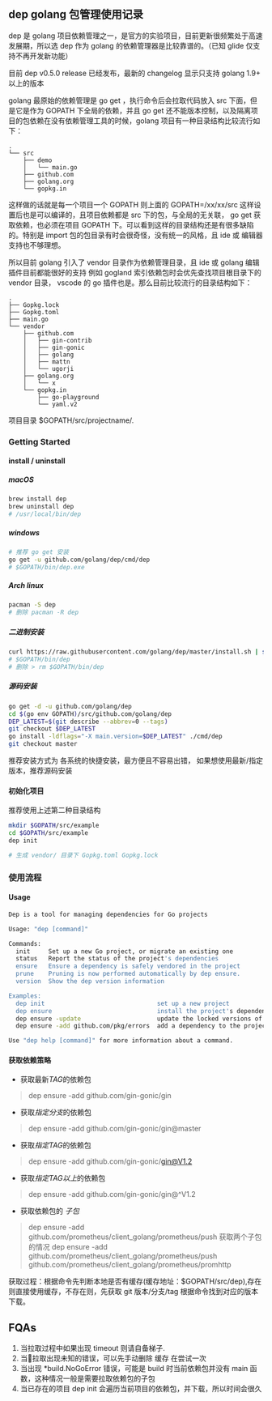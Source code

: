 ## dep golang 包管理使用记录

dep 是 golang 项目依赖管理之一，是官方的实验项目，目前更新很频繁处于高速发展期，所以选 dep 作为 golang 的依赖管理器是比较靠谱的。（已知 glide 仅支持不再开发新功能）

目前 dep v0.5.0 release 已经发布，最新的 changelog 显示只支持 golang 1.9+ 以上的版本 

golang 最原始的依赖管理是 go get ，执行命令后会拉取代码放入 src 下面，但是它是作为 GOPATH 下全局的依赖，并且 go get 还不能版本控制，以及隔离项目的包依赖在没有依赖管理工具的时候，golang 项目有一种目录结构比较流行如下：

``` golang
.
└── src
    ├── demo
    │   └── main.go
    ├── github.com
    ├── golang.org
    └── gopkg.in

```

这样做的话就是每一个项目一个 GOPATH 则上面的 GOPATH=/xx/xx/src 这样设置后也是可以编译的，且项目依赖都是 src 下的包，与全局的无关联， go get
获取依赖，也必须在项目 GOPATH 下。可以看到这样的目录结构还是有很多缺陷的。特别是 import 包的包目录有时会很奇怪，没有统一的风格，且 ide 或 编辑器支持也不够理想。

所以目前 golang 引入了 vendor 目录作为依赖管理目录，且 ide 或 golang 编辑插件目前都能很好的支持 例如 gogland 索引依赖包时会优先查找项目根目录下的 vendor 目录， vscode 的 go 插件也是。那么目前比较流行的目录结构如下：

```golang
.
├── Gopkg.lock
├── Gopkg.toml
├── main.go
└── vendor
    ├── github.com
    │   ├── gin-contrib
    │   ├── gin-gonic
    │   ├── golang
    │   ├── mattn
    │   └── ugorji
    ├── golang.org
    │   └── x
    └── gopkg.in
        ├── go-playground
        └── yaml.v2

```
项目目录 $GOPATH/src/projectname/.

### Getting Started

#### install / uninstall

##### macOS

``` sh
brew install dep
brew uninstall dep
# /usr/local/bin/dep
```

##### windows

``` sh
# 推荐 go get 安装
go get -u github.com/golang/dep/cmd/dep
# $GOPATH/bin/dep.exe
```

##### Arch linux

```sh
pacman -S dep
# 删除 pacman -R dep
```

##### 二进制安装

``` sh
curl https://raw.githubusercontent.com/golang/dep/master/install.sh | sh
# $GOPATH/bin/dep
# 删除 > rm $GOPATH/bin/dep
```
##### 源码安装

``` sh
go get -d -u github.com/golang/dep
cd $(go env GOPATH)/src/github.com/golang/dep
DEP_LATEST=$(git describe --abbrev=0 --tags)
git checkout $DEP_LATEST
go install -ldflags="-X main.version=$DEP_LATEST" ./cmd/dep
git checkout master
```

推荐安装方式为 各系统的快捷安装，最方便且不容易出错， 如果想使用最新/指定版本，推荐源码安装

#### 初始化项目

推荐使用上述第二种目录结构 

``` sh
mkdir $GOPATH/src/example
cd $GOPATH/src/example
dep init

# 生成 vendor/ 目录下 Gopkg.toml Gopkg.lock
```

### 使用流程

#### Usage

```sh
Dep is a tool for managing dependencies for Go projects

Usage: "dep [command]"

Commands:
  init     Set up a new Go project, or migrate an existing one
  status   Report the status of the project's dependencies
  ensure   Ensure a dependency is safely vendored in the project
  prune    Pruning is now performed automatically by dep ensure.
  version  Show the dep version information

Examples:
  dep init                               set up a new project
  dep ensure                             install the project's dependencies
  dep ensure -update                     update the locked versions of all dependencies
  dep ensure -add github.com/pkg/errors  add a dependency to the project

Use "dep help [command]" for more information about a command.
```

#### 获取依赖策略

- 获取最新*TAG*的依赖包
> dep ensure -add github.com/gin-gonic/gin

- 获取*指定分支*的依赖包
> dep ensure -add github.com/gin-gonic/gin@master

- 获取*指定TAG*的依赖包
> dep ensure -add github.com/gin-gonic/gin@V1.2

- 获取*指定TAG以上*的依赖包
> dep ensure -add github.com/gin-gonic/gin@^V1.2

- 获取依赖包的 *子包*
> dep ensure -add github.com/prometheus/client_golang/prometheus/push 
> 获取两个子包的情况
> dep ensure -add github.com/prometheus/client_golang/prometheus/push github.com/prometheus/client_golang/prometheus/promhttp 

获取过程：根据命令先判断本地是否有缓存(缓存地址：$GOPATH/src/dep),存在则直接使用缓存，不存在则，先获取 git 版本/分支/tag 根据命令找到对应的版本下载。

## FQAs
1. 当拉取过程中如果出现 timeout 则请自备梯子.
2. 当拉取出现未知的错误，可以先手动删除 缓存 在尝试一次
3. 当出现 *build.NoGoError 错误，可能是 build 时当前依赖包并没有 main 函数，这种情况一般是需要拉取依赖包的子包
4. 当已存在的项目 dep init 会遍历当前项目的依赖包，并下载，所以时间会很久

